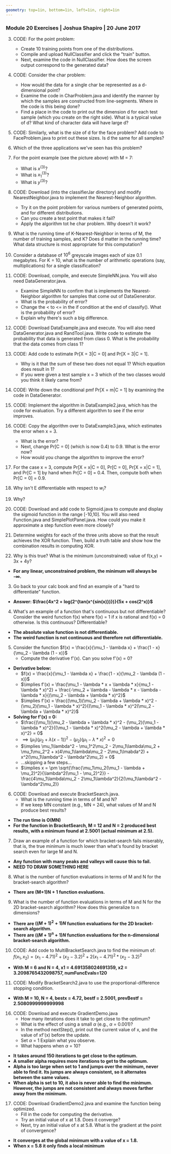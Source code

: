 ```yaml
---
geometry: top=1in, bottom=1in, left=1in, right=1in
---
```


### Module 20 Exercises | Joshua Shapiro | 20 June 2017


3. CODE: For the point problem:
    * Create 10 training points from one of the distributions.
    * Compile and upload NullClassifier and click the "train" button.
    * Next, examine the code in NullClassifier. How does the screen output correspond to the generated data?

4. CODE: Consider the char problem:
    * How would the data for a single char be represented as a d-dimensional point?
    * Examine the code in CharProblem.java and identify the manner by which the samples are constructed from line-segments. Where in the code is this being done?
    * Find a place in the code to print out the dimension d for each test sample (which you create on the right side). What is a typical value of d? What kind of character data will have large d?

5. CODE: Similarly, what is the size of d for the face problem? Add code to FaceProblem.java to print out these sizes. Is d the same for all samples?

6. Which of the three applications we've seen has this problem?

7. For the point example (see the picture above) with M = 7:
    * What is $x^{(3)}$?
    * What is $x_1^{(3)}$?
    * What is $y^{(3)}$?

8. CODE: Download (into the classifierJar directory) and modify NearestNeighbor.java to implement the Nearest-Neighbor algorithm.
    * Try it on the point problem for various numbers of generated points, and for different distributions.
    * Can you create a test point that makes it fail?
    * Apply the algorithm tot he char problem. Why doesn't it work?

9. What is the running time of K-Nearest-Neighbor in terms of M, the number of training samples, and K? Does d matter in the running time? What data structure is most appropriate for this computation?

10. Consider a database of $10^6$ greyscale images each of size 0.1 megabytes. For K = 10, what is the number of arithmetic operations (say, multiplications) for a single classification?

11. CODE: Download, compile, and execute SimpleNN.java. You will also need DataGenerator.java.
    * Examine SimpleNN to confirm that is implements the Nearest-Neighbor algorithm for samples that come out of DataGenerator.
    * What is the probability of error?
    * Change the < to <= in the if condition at the end of classify(). What is the probability of error?
    * Explain why there's such a big difference.

12. CODE: Download DataExample.java and execute. You will also need DataGenerator.java and RandTool.java. Write code to estimate the probability that data is generated from class 0. What is the probability that the data comes from class 1?

13. CODE: Add code to estimate Pr[X = 3|C = 0] and Pr[X = 3|C = 1].
    * Why is it that the sum of these two does not equal 1? Which equation does result in 1?
    * If you were given a test sample x = 3 which of the two classes would you think it likely came from?

14. CODE: Write down the conditional pmf Pr[X = m|C = 1] by examining the code in DataGenerator.

15. CODE: Implement the algorithm in DataExample2.java, which has the code for evaluation. Try a different algorithm to see if the error improves.

16. CODE: Copy the algorithm over to DataExample3.java, which estimates the error when x = 3.
    * What is the error?
    * Next, change Pr[C = 0] (which is now 0.4) to 0.9. What is the error now?
    * How would you change the algorithm to improve the error?

17. For the case x = 3, compute Pr[X = x|C = 0], Pr[C = 0], Pr[X = x|C = 1], and Pr[C = 1] by hand when Pr[C = 0] = 0.4. Then, compute both when Pr[C = 0] = 0.9.

19. Why isn't E differentiable with respect to $w_i$?

20. Why?

23. CODE: Download and add code to Sigmoid.java to compute and display the sigmoid function in the range [-10,10]. You will also need Function.java and SimplePlotPanel.java. How could you make it approximate a step function even more closely?

25. Determine weights for each of the three units above so that the result achieves the XOR function. Then, build a truth table and show how the combination results in computing XOR.




















2. Why is this true? What is the minimum (unconstrained) value of f(x,y) = 3x + 4y?

* **For any linear, unconstrained problem, the minimum will always be -$\infty$.**

3. Go back to your calc book and find an example of a "hard to differentiate" function.

* **Answer: $\frac{4x^2 + log(2^{tan(x^{sin(x)})})}{5x + cos(2^x)}$**

4. What's an example of a function that's continuous but not differentiable? Consider the weird function f(x) where f(x) = 1 if x is rational and f(x) = 0 otherwise. Is this continuous? Differentiable?

* **The absolute value function is not differentiable.**
* **The weird function is not continuous and therefore not differentiable.**

5. Consider the function $f(x) = \frac{x}{\mu_1 - \lambda x} + \frac{1 - x}{\mu_2 - \lambda (1 - x)}$
    * Compute the derivative f'(x). Can you solve f'(x) = 0?

* **Derivative below:**
    * $f(x) = \frac{x}{\mu_1 - \lambda x} + \frac{1 - x}{\mu_2 - \lambda (1 - x)}$
    * $\implies f'(x) = \frac{\mu_1 - \lambda * x + \lambda * x}{mu_1 - \lambda * x)^2} + \frac{-\mu_2 + \lambda - \lambda * x - \lambda - \lambda * x}{(\mu_2 - \lambda + \lambda * x)^2}$
    * $\implies f'(x) = \frac{(\mu_1)(\mu_2 - \lambda + \lambda * x)^2 - (\mu_2)(\mu_1 - \lambda * x)^2}{(\mu_1 - \lambda * x)^2(\mu_2 - \lambda + \lambda * x)^2}$
* **Solving for f'(x) = 0:**
    * $\frac{(\mu_1)(\mu_2 - \lambda + \lambda * x)^2 - (\mu_2)(\mu_1 - \lambda * x)^2}{(\mu_1 - \lambda * x)^2(\mu_2 - \lambda + \lambda * x)^2} = 0$
    * $\implies (\mu_1)(\mu_2 + \lambda (x - 1))^2 - (\mu_2)(\mu_1 - \lambda * x)^2 = 0$
    * $\implies \mu_1\lambda^2 - \mu_1^2\mu_2 - 2\mu_1\lambda\mu_2 + \mu_1\mu_2^2 + x(4\mu_1\lambda\mu_2 - 2\mu_1\lmabda^2) + x^2(\mu_1\lambda^2 - \lambda^2\mu_2) = 0$
    * ...skipping a few steps...
    * $\implies x = \pm \sqrt{\frac{\mu_1\mu_2(\mu_1 - \lambda + \mu_2)^2}{\lambda^2(\mu_1 - \mu_2)^2}} - \frac{4\mu_1\lambda\mu_2 - 2\mu_1\lambda^2}{2(\mu_1\lambda^2 - \lambda^2\mu_2)}

6. CODE: Download and execute BracketSearch.java.
    * What is the running time in terms of M and N?
    * If we keep MN constant (e.g., MN = 24), what values of M and N produce best results?

* **The run time is O(MN)**
* **For the function in BracketSearch, M = 12 and N = 2 produced best results, with a minimum found at 2.5001 (actual minimum at 2.5).**

7. Draw an example of a function for which bracket-search fails miserably, that is, the true minimum is much lower than what's found by bracket search even for large M and N.

* **Any function with many peaks and valleys will cause this to fail.**
* **NEED TO DRAW SOMETHING HERE**

8. What is the number of function evaluations in terms of M and N for the bracket-search algorithm?

* **There are (M+1)N + 1 function evaluations.**

9. What is the number of function evaluations in terms of M and N for the 2D bracket-search algorithm? How does this generalize to n dimensions?

* **There are $((M+1)^2+1)N$ function evaluations for the 2D bracket-search algorithm.**
* **There are $((M+1)^n+1)N$ function evaluations for the n-dimensional bracket-search algorithm.**

10. CODE: Add code to MultiBracketSearch.java to find the minimum of:
    $f(x_1,x_2) = (x_1 - 4.71)^2 + (x_2 - 3.2)^2 + 2(x_1 - 4.71)^2 * (x_2 - 3.2)^2$

* **With M = 6 and N = 4, x1 = 4.691358024691359,  x2 = 3.2098765432098757, numFuncEvals=120**

11. CODE: Modify BracketSearch2.java to use the proportional-difference stopping condition.

* **With M = 10, N = 4, bestx = 4.72, bestf = 2.5001, prevBestf = 2.5080999999999998**

16. CODE: Download and execute GradientDemo.java
    * How many iterations does it take to get close to the optimum?
    * What is the effect of using a small $\alpha$ (e.g., $\alpha$ = 0.001)?
    * In the method nextStep(), print out the current value of x, and the value of xf'(x) before the update.
    * Set $\alpha$ = 1 Explain what you observe.
    * What happens when $\alpha$ = 10?

* **It takes around 150 iterations to get close to the optimum.**
* **A smaller alpha requires more iterations to get to the optimum.**
* **Alpha is too large when set to 1 and jumps over the minimum, never able to find it. Its jumps are always consistent, so it alternates between the same values.**
* **When alpha is set to 10, it also is never able to find the minimum. However, the jumps are not consistent and always moves farther away from the minimum.**

17. CODE: Download GradientDemo2.java and examine the function being optimized.
    * Fill in the code for computing the derivative.
    * Try an initial value of x at 1.8. Does it converge?
    * Next, try an initial value of x at 5.8. What is the gradient at the point of convergence?

* **It converges at the global minimum with a value of x = 1.8.**
* **When x = 5.8 it only finds a local minimum**
